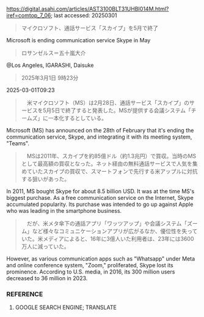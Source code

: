 https://digital.asahi.com/articles/AST3100BLT31UHBI014M.html?iref=comtop_7_06; last accessed: 20250301

> マイクロソフト、通話サービス「スカイプ」を5月で終了

Microsoft is ending communication service Skype in May

> ロサンゼルス＝五十嵐大介

@Los Angeles, IGARASHI, Daisuke

> 2025年3月1日 9時23分

2025-03-01T09:23

> 　米マイクロソフト（MS）は2月28日、通話サービス「スカイプ」のサービスを5月5日で終了すると発表した。MSが提供する会議システム「チームズ」に一本化するとしている。

Microsoft (MS) has announced on the 28th of February that it's ending the communication service, Skype, and integrating it with its meeting system, "Teams".

> 　MSは2011年、スカイプを約85億ドル（約1.3兆円）で買収。当時のMSとして最高額の買収となった。ネット経由の無料通話サービスで人気を集めていたスカイプの買収で、スマートフォンで先行する米アップルに対抗する狙いがあった。

In 2011, MS bought Skype for about 8.5 billion USD. It was at the time MS's biggest purchase. As a free communication service on the Internet, Skype accumulated popularity. Its purchase was intended to go up against Apple who was leading in the smartphone business.

> 　だが、米メタ傘下の通話アプリ「ワッツアップ」や会議システム「ズーム」など様々なコミュニケーションアプリが広がるなか、優位性を失っていた。米メディアによると、16年に3億人いた利用者は、23年には3600万人に減っていた。

However, as various communication apps such as "Whatsapp" under Meta and online conference system, "Zoom," proliferated, Skype lost its prominence. According to U.S. media, in 2016, its 300 million users decreased to 36 million in 2023.

### REFERENCE

1) GOOGLE SEARCH ENGINE; TRANSLATE